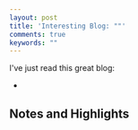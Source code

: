 ```yaml
---
layout: post
title: 'Interesting Blog: ""'
comments: true
keywords: ""
---
```


I've just read this great blog:

- []()

## Notes and Highlights


